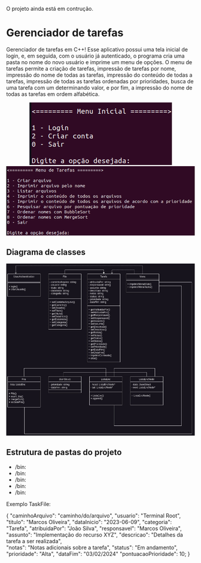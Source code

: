 O projeto ainda está em contrução.

# Gerenciador de tarefas
Gerenciador de tarefas em C++! Esse aplicativo possui uma tela inicial de login, e, em seguida, com o usuário já autenticado, o programa cria uma pasta no nome do novo usuário e imprime um menu de opções. O menu de tarefas permite a criação de tarefas, impressão de tarefas por nome, impressão do nome de todas as tarefas, impressão do conteúdo de todas a tarefas, impressão de todas as tarefas ordenadas por prioridades, busca de uma tarefa com um determinando valor, e por fim, a impressão do nome de todas as tarefas em ordem alfabética.

<!---Adicionar fotos dos menus aqui ---->

<p align="center">
<img src="ProdJson/docs/inicial.png" alt="Diagrama de classes">
<img src="ProdJson/docs/tasks.png" alt="Diagrama de classes">

</p>


## Diagrama de classes
<p align="center">
<img src="ProdJson/docs/classes.jpg" alt="Diagrama de classes">
</p>

## Estrutura de pastas do projeto

<ul>
<li>/bin: </li>
<li>/bin: </li>
<li>/bin: </li>
<li>/bin: </li>
<li>/bin: </li>

</ul>


Exemplo TaskFile:

{
  "caminhoArquivo": "caminho/do/arquivo",
  "usuario": "Terminal Root",
  "titulo": "Marcos Oliveira",
  "dataInicio": "2023-06-09",
  "categoria": "Tarefa",
  "atribuidaPor": "João Silva",
  "responsavel": "Marcos Oliveira",
  "assunto": "Implementação do recurso XYZ",
  "descricao": "Detalhes da tarefa a ser realizada",\
  "notas": "Notas adicionais sobre a tarefa",
  "status": "Em andamento",
  "prioridade": "Alta",
  "dataFim": "03/02/2024"
  "pontuacaoPrioridade": 10; 
}
